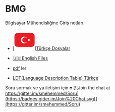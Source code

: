# BMG
Bilgisayar Mühendisliğine Giriş notları.

* [![](/img/tr.png)][Türkçe Dosyalar](/doc/tr/)
* [:us: English Files](/doc/en/)

* [pdf](https://github.com/PAU-Projects/BMG/blob/master/doc/) ler
* [LDT(Language Description Table) Türkçe](https://github.com/PAU-Projects/BMG/blob/master/doc/tr/LDT_tr.md)

Soru sormak ve ya iletişim için :on: [![Join the chat at https://gitter.im/smehemmed/Soru](https://badges.gitter.im/Join%20Chat.svg)](https://gitter.im/smehemmed/Soru)
